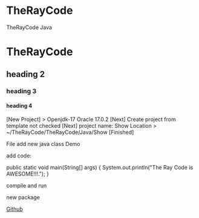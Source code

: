 # TheRayCode
TheRayCode Java 
# TheRayCode
## heading 2
### heading 3
#### heading 4



[New Project] > Openjdk-17 Oracle 17.0.2
[Next]
Create project from template not checked
[Next]
project name: Show
Location > ~/TheRayCode/TheRayCode/Java/Show
[Finished]

File add new java class Demo

add code:

public static void main(String[] args) {
    System.out.println("The Ray Code is AWESOME!!!.");
}

compile and run

new package


[Github](https://www.TheRayCode.com)
